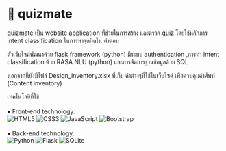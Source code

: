 # 📝 quizmate
quizmate เป็น website application ที่ช่วยในการสร้าง และตรวจ quiz โดยใช้หลักการ intent classification ในการหาจุดผิดใน คำตอบ

ตัวเว็บไซด์พัฒนาด้วย flask framework (python) มีระบบ authentication ,การทำ intent classification ด้วย RASA NLU (python) และการจัดการฐานข้อมูลด้วย SQL

นอกจากนี้ยังมีไฟล์ Design_inventory.xlsx ที่เก็บ คำต่างๆที่ใช้ในเว็บไซด์ เพื่อควบคุมคำศัพท์ (Content inventory) 


เทคโนโลยีที่ใช้ \
\
• Front-end technology: \
<img alt="HTML5" src="https://img.shields.io/badge/html5-%23E34F26.svg?&style=for-the-badge&logo=html5&logoColor=white"/>
<img alt="CSS3" src="https://img.shields.io/badge/css3-%231572B6.svg?&style=for-the-badge&logo=css3&logoColor=white"/>
<img alt="JavaScript" src="https://img.shields.io/badge/javascript-%23323330.svg?&style=for-the-badge&logo=javascript&logoColor=%23F7DF1E"/>
<img alt="Bootstrap" src="https://img.shields.io/badge/bootstrap-%23563D7C.svg?&style=for-the-badge&logo=bootstrap&logoColor=white"/>
\
\
• Back-end technology: \
<img alt="Python" src="https://img.shields.io/badge/python-%2314354C.svg?&style=for-the-badge&logo=python&logoColor=white"/>
<img alt="Flask" src="https://img.shields.io/badge/flask-%23000.svg?&style=for-the-badge&logo=flask&logoColor=white"/>
<img alt="SQLite" src ="https://img.shields.io/badge/sqlite-%2307405e.svg?&style=for-the-badge&logo=sqlite&logoColor=white"/>
